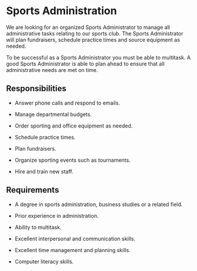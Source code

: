 # Sports Administration

We are looking for an organized Sports Administrator to manage all administrative tasks relating to our sports club. The Sports Administrator will plan fundraisers, schedule practice times and source equipment as needed.

To be successful as a Sports Administrator you must be able to multitask. A good Sports Administrator is able to plan ahead to ensure that all administrative needs are met on time.

## Responsibilities

* Answer phone calls and respond to emails.

* Manage departmental budgets.

* Order sporting and office equipment as needed.

* Schedule practice times.

* Plan fundraisers.

* Organize sporting events such as tournaments.

* Hire and train new staff.

## Requirements

* A degree in sports administration, business studies or a related field.

* Prior experience in administration.

* Ability to multitask.

* Excellent interpersonal and communication skills.

* Excellent time management and planning skills.

* Computer literacy skills.

